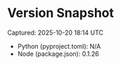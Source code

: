 # Version Snapshot

Captured: 2025-10-20 18:14 UTC

- Python (pyproject.toml): N/A
- Node (package.json):    0.1.26
